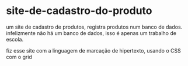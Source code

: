 # site-de-cadastro-do-produto
 um site de cadastro de produtos, registra produtos num banco de dados.
 infelizmente não há um banco de dados, isso é apenas um trabalho de escola.

 fiz esse site com a linguagem de marcação de hipertexto, usando o CSS com o grid

